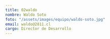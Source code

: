 ```yaml
---
title: 02waldo
nombre: Waldo Soto
foto: "/assets/images/equipo/waldo-soto.jpg"
email: waldo@2811.cl
cargo: Director de Desarrollo
---
```


